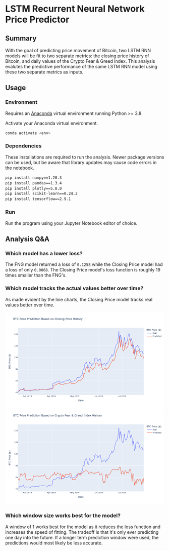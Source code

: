 # LSTM Recurrent Neural Network Price Predictor

## Summary

With the goal of predicting price movement of Bitcoin, two LSTM RNN models will be fit to two separate metrics: the closing price history of Bitcoin, and daily values of the Crypto Fear & Greed Index. This analysis evalutes the predictive performance of the same LSTM RNN model using these two separate metrics as inputs.

## Usage

### Environment

Requires an [Anaconda](https://www.anaconda.com/products/distribution) virtual environment running Python >= 3.8.

Activate your Anaconda virtual environment.
```sh
conda activate <env>
```

### Dependencies

These installations are required to run the analysis. Newer package versions can be used, but be aware that library updates may cause code errors in the notebook.

```sh
pip install numpy==1.20.3
pip install pandas==1.3.4
pip install plotly==5.8.0
pip install scikit-learn==0.24.2
pip install tensorflow==2.9.1
```

### Run

Run the program using your Jupyter Notebook editor of choice.

## Analysis Q&A

### Which model has a lower loss?

The FNG model returned a loss of `0.1258` while the Closing Price model had a loss of only `0.0068`. The Closing Price model's loss function is roughly 19 times smaller than the FNG's.

### Which model tracks the actual values better over time?

As made evident by the line charts, the Closing Price model tracks real values better over time.

![](./images/closing-price.png)
![](./images/fng.png)

### Which window size works best for the model?

A window of 1 works best for the model as it reduces the loss function and increases the speed of fitting. The tradeoff is that it's only ever predicting one day into the future. If a longer term prediction window were used, the predictions would most likely be less accurate.
